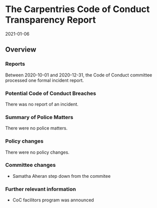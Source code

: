 # The Carpentries Code of Conduct Transparency Report

2021-01-06

## Overview

### Reports

Between 2020-10-01 and 2020-12-31, the Code of Conduct committee processed one formal incident report. 

### Potential Code of Conduct Breaches

There was no report of an incident.

### Summary of Police Matters

There were no police matters.

### Policy changes

There were no policy changes.  
 
### Committee changes

- Samatha Aheran step down from the commitee 

### Further relevant information

- CoC facilitors program was announced

